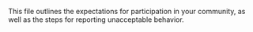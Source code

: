 This file outlines the expectations for participation in your community, as well as the steps for reporting unacceptable behavior.